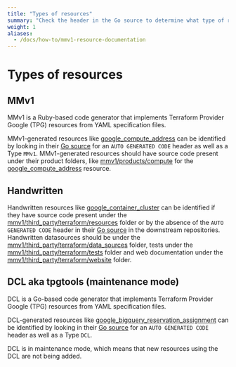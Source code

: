 ```yaml
---
title: "Types of resources"
summary: "Check the header in the Go source to determine what type of resource it is. If there is no header, it is likely handwritten."
weight: 1
aliases:
  - /docs/how-to/mmv1-resource-documentation
---
```


# Types of resources

## MMv1

MMv1 is a Ruby-based code generator that implements Terraform Provider Google (TPG) resources from YAML specification files.

MMv1-generated resources like [google_compute_address](https://registry.terraform.io/providers/hashicorp/google/latest/docs/resources/compute_address) can be identified by looking in their [Go source](https://github.com/hashicorp/terraform-provider-google/blob/main/google/resource_compute_address.go) for an `AUTO GENERATED CODE` header as well as a Type `MMv1`. MMv1-generated resources should have source code present under their product folders, like [mmv1/products/compute](./products/compute) for the [google_compute_address](https://registry.terraform.io/providers/hashicorp/google/latest/docs/resources/compute_address) resource.

## Handwritten

Handwritten resources like [google_container_cluster](https://registry.terraform.io/providers/hashicorp/google/latest/docs/resources/container_cluster) can be identified if they have source code present under the [mmv1/third_party/terraform/resources](./resources) folder or by the absence of the `AUTO GENERATED CODE` header in their [Go source](https://github.com/hashicorp/terraform-provider-google/blob/main/google/resource_container_cluster.go) in the downstream repositories. Handwritten datasources should be under the [mmv1/third_party/terraform/data_sources](./data_sources) folder, tests under the [mmv1/third_party/terraform/tests](./tests) folder and web documentation under the [mmv1/third_party/terraform/website](./website) folder.

## DCL aka tpgtools (maintenance mode)

DCL is a Go-based code generator that implements Terraform Provider Google (TPG) resources from YAML specification files.

DCL-generated resources like [google_bigquery_reservation_assignment](https://registry.terraform.io/providers/hashicorp/google/latest/docs/resources/bigquery_reservation_assignment) can be identified by looking in their [Go source](https://github.com/hashicorp/terraform-provider-google/blob/main/google/resource_bigquery_reservation_assignment.go) for an `AUTO GENERATED CODE` header as well as a Type `DCL`.

DCL is in maintenance mode, which means that new resources using the DCL are not being added.
